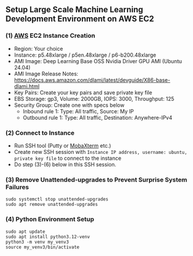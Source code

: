 ## Setup Large Scale Machine Learning Development Environment on AWS EC2

### (1) [AWS](https://aws.amazon.com/) EC2 Instance Creation
- Region: Your choice
- Instance: p5.48xlarge / p5en.48xlarge / p6-b200.48xlarge
- AMI Image: Deep Learning Base OSS Nvidia Driver GPU AMI (Ubuntu 24.04)
- AMI Image Release Notes: https://docs.aws.amazon.com/dlami/latest/devguide/X86-base-dlami.html
- Key Pairs: Create your key pairs and save private key file
- EBS Storage: gp3, Volume: 2000GB, IOPS: 3000, Throughput: 125
- Security Group: Create one with specs below
  - Inbound rule 1: Type: All traffic, Source: My IP
  - Outbound rule 1: Type: All traffic, Destination: Anywhere-IPv4

### (2) Connect to Instance
- Run SSH tool (Putty or [MobaXterm](https://mobaxterm.mobatek.net/) etc.)
- Create new SSH session with `Instance IP address, username: ubuntu, private key file` to connect to the instance
- Do step (3)-(6) below in this SSH session.

### (3) Remove Unattended-upgrades to Prevent Surprise System Failures
```
sudo systemctl stop unattended-upgrades
sudo apt remove unattended-upgrades
```

### (4) Python Environment Setup
```
sudo apt update
sudo apt install python3.12-venv
python3 -m venv my_venv3
source my_venv3/bin/activate
```
